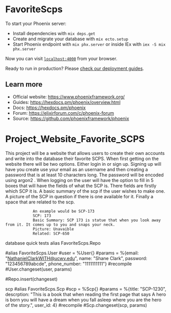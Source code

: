 # FavoriteScps

To start your Phoenix server:

  * Install dependencies with `mix deps.get`
  * Create and migrate your database with `mix ecto.setup`
  * Start Phoenix endpoint with `mix phx.server` or inside IEx with `iex -S mix phx.server`

Now you can visit [`localhost:4000`](http://localhost:4000) from your browser.

Ready to run in production? Please [check our deployment guides](https://hexdocs.pm/phoenix/deployment.html).

## Learn more

  * Official website: https://www.phoenixframework.org/
  * Guides: https://hexdocs.pm/phoenix/overview.html
  * Docs: https://hexdocs.pm/phoenix
  * Forum: https://elixirforum.com/c/phoenix-forum
  * Source: https://github.com/phoenixframework/phoenix

  # Project_Website_Favorite_SCPS

This project will be a website that allows users to create their own accounts and write into the database their favorite SCPS. When first getting on the website there will be two options. Either login in or sign up. Signing up will have you create use your email as an username and then creating a password that is at least 10 characters long. The password will be encoded using argon2 . When logging on the user will have the option to fill in 5 boxes that will have the fields of what the SCP is. There fields are firstly which SCP it is. A basic summary of the scp if the user wishes to make one. A picture of the SCP in question if there is one available for it. Finally a space that are related to the scp.

                An example would be SCP-173
                SCP: 173
                Basic Summary: SCP 173 is statue that when you look away from it. It comes up to you and snaps your neck.
                Picture: Unavaible
                Related: SCP-650


database quick tests
alias FavoriteScps.Repo

#alias FavoriteScps.User
#user = %User{}
#params = %{email: "NathanielClarkWITH@ucwv.edu", name: "Shane Clark", password: "123456789abcde", phone_number: "1111111111"}
#recompile
#User.changeset(user, params)

#Repo.insert(changeset)

scp
#alias FavoriteScps.Scp
#scp = %Scp{}
#params = %{title: "SCP-1230", descrption: "This is a book that when reading the first page that says A hero is born you will have a dream when you fall asleep where you are the hero of the story.", user_id: 4}
#recompile
#Scp.changeset(scp, params)


